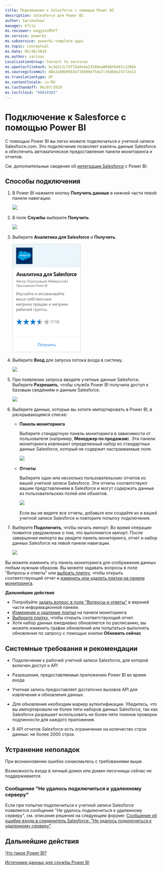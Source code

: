 ```yaml
---
title: Подключение к Salesforce с помощью Power BI
description: SalesForce для Power BI
author: SarinaJoan
manager: kfile
ms.reviewer: maggiesMSFT
ms.service: powerbi
ms.subservice: powerbi-template-apps
ms.topic: conceptual
ms.date: 05/30/2019
ms.author: sarinas
LocalizationGroup: Connect to services
ms.openlocfilehash: bc562c1c75f72e0ada23580aa0698f6463c129bb
ms.sourcegitcommit: 88e2a80b95b3e735689e75da7c35d84e24772e13
ms.translationtype: HT
ms.contentlocale: ru-RU
ms.lasthandoff: 06/07/2019
ms.locfileid: "66814303"
---
```

# <a name="connect-to-salesforce-with-power-bi"></a>Подключение к Salesforce с помощью Power BI
С помощью Power BI вы легко можете подключаться к учетной записи Salesforce.com. Это подключение позволяет извлечь данные Salesforce и обеспечить автоматическое предоставление панели мониторинга и отчетов.

См. дополнительные сведения об [интеграции Salesforce](https://powerbi.microsoft.com/integrations/salesforce) с Power BI.

## <a name="how-to-connect"></a>Способы подключения
1. В Power BI нажмите кнопку **Получить данные** в нижней части левой панели навигации.
   
   ![](media/service-connect-to-salesforce/pbi_getdata.png) 
2. В поле **Службы** выберите **Получить**.
   
   ![](media/service-connect-to-salesforce/pbi_getservices.png) 
3. Выберите **Аналитика для Salesforce** и **Получить**.  
   
   ![](media/service-connect-to-salesforce/salesforce.png)
4. Выберите **Вход** для запуска потока входа в систему.
   
    ![](media/service-connect-to-salesforce/dialog.png)
5. При появлении запроса введите учетные данные Salesforce. Выберите **Разрешить**, чтобы служба Power BI получила доступ к базовым сведениям и данным Salesforce.
   
   ![](media/service-connect-to-salesforce/sf_authorize.png)
6. Выберите данные, которые вы хотите импортировать в Power BI, в раскрывающемся списке:
   
   * **Панель мониторинга**
     
     Выберите стандартную панель мониторинга в зависимости от пользователя (например, **Менеджер по продажам**). Эти панели мониторинга извлекают определенный набор из стандартных данных Salesforce, который не содержит настраиваемые поля.
     
     ![](media/service-connect-to-salesforce/pbi_salesforcechooserole.png)
   * **Отчеты**
     
     Выберите один или несколько пользовательских отчетов из вашей учетной записи Salesforce. Эти отчеты соответствуют вашим представлениям в Salesforce и могут содержать данные из пользовательских полей или объектов.
     
     ![](media/service-connect-to-salesforce/pbi_salesforcereports.png)
     
     Если вы не видите все отчеты, добавьте или создайте их в вашей учетной записи Salesforce и повторите попытку подключения.

7. Выберите **Подключить**, чтобы начать импорт. Во время операции появится уведомление о том, что выполняется импорт. После завершения импорта вы увидите панель мониторинга, отчет и набор данных Salesforce на левой панели навигации.
   
   ![](media/service-connect-to-salesforce/pbi_getdatasalesforcedash.png)

Вы можете изменить эту панель мониторинга для отображения данных любым нужным образом. Вы можете задавать вопросы в поле "Вопросы и ответы" или [выбрать плитку](consumer/end-user-tiles.md), чтобы открыть соответствующий отчет и [изменить или удалить плитки на панели мониторинга](service-dashboard-edit-tile.md).

**Дальнейшие действия**

* Попробуйте [задать вопрос в поле "Вопросы и ответы"](consumer/end-user-q-and-a.md) в верхней части информационной панели.
* [Изменение и удаление плитки](service-dashboard-edit-tile.md) на панели мониторинга
* [Выберите плитку](service-dashboard-tiles.md), чтобы открыть соответствующий отчет.
* Хотя набор данных ежедневно обновляется по расписанию, вы можете изменить график обновлений или попытаться выполнять обновления по запросу с помощью кнопки **Обновить сейчас**

## <a name="system-requirements-and-considerations"></a>Системные требования и рекомендации

- Подключение к рабочей учетной записи Salesforce, для которой включен доступ к API

- Разрешения, предоставляемые приложению Power BI во время входа

- Учетная запись предоставляет достаточно вызовов API для извлечения и обновления данных.

- Для обновления необходим маркер аутентификации. Убедитесь, что вы импортировали не более пяти наборов данных Salesforce, так как Salesforce разрешает использовать не более пяти токенов проверки подлинности для каждого приложения.

- В API отчетов Salesforce есть ограничение на количество строк данных: не более 2000 строк.


## <a name="troubleshooting"></a>Устранение неполадок

При возникновении ошибок ознакомьтесь с требованиями выше. 

Возможность входа в личный домен или домен песочницы сейчас не поддерживается.

### <a name="unable-to-connect-to-the-remote-server-message"></a>Сообщение "Не удалось подключиться к удаленному серверу"

Если при попытке подключиться к учетной записи Salesforce появляется сообщение "Не удалось подключиться к удаленному серверу", см. описание решения на следующем форуме: [Сообщение об ошибке входа в соединитель Salesforce: "Не удалось подключиться к удаленному серверу"](https://www.outsystems.com/forums/Forum_TopicView.aspx?TopicId=17674&TopicName=log-in-error-message-unable-to-connect-to-the-remote-server&).


## <a name="next-steps"></a>Дальнейшие действия
[Что такое Power BI?](power-bi-overview.md)

[Источники данных для службы Power BI](service-get-data.md)

